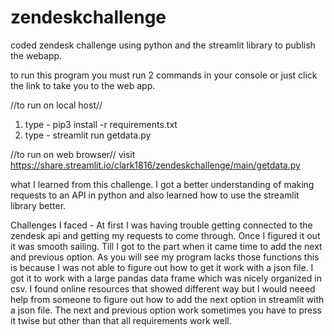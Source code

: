 # zendeskchallenge
coded zendesk challenge using python and the streamlit library to publish the webapp.

to run this program you must run 2 commands in your console or just click the link to take you to the web app.

//to run on local host//
1. type - pip3 install -r requirements.txt
2. type - streamlit run getdata.py

//to run on web browser// 
visit https://share.streamlit.io/clark1816/zendeskchallenge/main/getdata.py

what I learned from this challenge. I got a better understanding of making requests to an API in python and also learned how to use
the streamlit library better. 

Challenges I faced - At first I was having trouble getting connected to the zendesk api and getting my requests to come through. 
Once I figured it out it was smooth sailing. Till I got to the part when it came time to add the next and previous option. As you will see my program lacks those functions
this is because I was not able to figure out how to get it work with a json file. I got it to work with a large pandas data frame which was nicely organized in csv. I found online resources that showed different way but I would neeed help from someone to figure out how to add the next option in streamlit with a json file. The next and previous option work sometimes you have to press it twise but other than that all requirements work well. 


